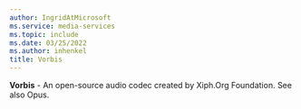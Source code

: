 ```yaml
---
author: IngridAtMicrosoft
ms.service: media-services
ms.topic: include
ms.date: 03/25/2022
ms.author: inhenkel
title: Vorbis
---
```


**Vorbis** - An open-source audio codec created by Xiph.Org Foundation. See also Opus.
